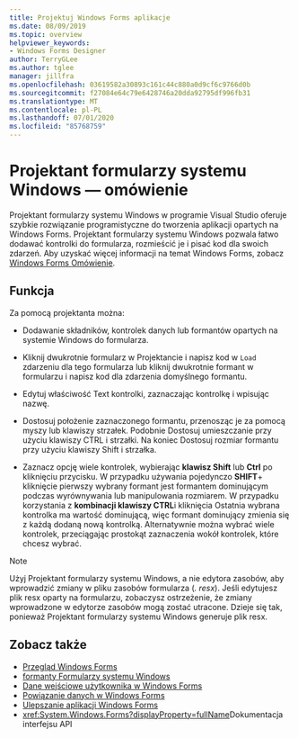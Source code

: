 ```yaml
---
title: Projektuj Windows Forms aplikacje
ms.date: 08/09/2019
ms.topic: overview
helpviewer_keywords:
- Windows Forms Designer
author: TerryGLee
ms.author: tglee
manager: jillfra
ms.openlocfilehash: 03619582a30893c161c44c880a0d9cf6c9766d0b
ms.sourcegitcommit: f27084e64c79e6428746a20dda92795df996fb31
ms.translationtype: MT
ms.contentlocale: pl-PL
ms.lasthandoff: 07/01/2020
ms.locfileid: "85768759"
---
```

# <a name="windows-forms-designer-overview"></a>Projektant formularzy systemu Windows — omówienie

Projektant formularzy systemu Windows w programie Visual Studio oferuje szybkie rozwiązanie programistyczne do tworzenia aplikacji opartych na Windows Forms. Projektant formularzy systemu Windows pozwala łatwo dodawać kontrolki do formularza, rozmieścić je i pisać kod dla swoich zdarzeń. Aby uzyskać więcej informacji na temat Windows Forms, zobacz [Windows Forms Omówienie](/dotnet/framework/winforms/windows-forms-overview).

## <a name="functionality"></a>Funkcja

Za pomocą projektanta można:

- Dodawanie składników, kontrolek danych lub formantów opartych na systemie Windows do formularza.

- Kliknij dwukrotnie formularz w Projektancie i napisz kod w `Load` zdarzeniu dla tego formularza lub kliknij dwukrotnie formant w formularzu i napisz kod dla zdarzenia domyślnego formantu.

- Edytuj właściwość Text kontrolki, zaznaczając kontrolkę i wpisując nazwę.

- Dostosuj położenie zaznaczonego formantu, przenosząc je za pomocą myszy lub klawiszy strzałek. Podobnie Dostosuj umieszczanie przy użyciu klawiszy CTRL i strzałki. Na koniec Dostosuj rozmiar formantu przy użyciu klawiszy Shift i strzałka.

- Zaznacz opcję wiele kontrolek, wybierając **klawisz Shift** lub **Ctrl** po kliknięciu przycisku. W przypadku używania pojedynczo **SHIFT**+ kliknięcie pierwszy wybrany formant jest formantem dominującym podczas wyrównywania lub manipulowania rozmiarem. W przypadku korzystania z **kombinacji klawiszy CTRL**i kliknięcia Ostatnia wybrana kontrolka ma wartość dominującą, więc formant dominujący zmienia się z każdą dodaną nową kontrolką. Alternatywnie można wybrać wiele kontrolek, przeciągając prostokąt zaznaczenia wokół kontrolek, które chcesz wybrać.

> [!NOTE]
> Użyj Projektant formularzy systemu Windows, a nie edytora zasobów, aby wprowadzić zmiany w pliku zasobów formularza (*. resx*). Jeśli edytujesz plik resx oparty na formularzu, zobaczysz ostrzeżenie, że zmiany wprowadzone w edytorze zasobów mogą zostać utracone. Dzieje się tak, ponieważ Projektant formularzy systemu Windows generuje plik resx.

## <a name="see-also"></a>Zobacz także

- [Przegląd Windows Forms](/dotnet/framework/winforms/windows-forms-overview)
- [formanty Formularzy systemu Windows](/dotnet/framework/winforms/controls/)
- [Dane wejściowe użytkownika w Windows Forms](/dotnet/framework/winforms/user-input-in-windows-forms)
- [Powiązanie danych w Windows Forms](/dotnet/framework/winforms/windows-forms-data-binding)
- [Ulepszanie aplikacji Windows Forms](/dotnet/framework/winforms/advanced/)
- <xref:System.Windows.Forms?displayProperty=fullName>Dokumentacja interfejsu API
